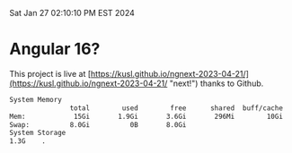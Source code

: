 Sat Jan 27 02:10:10 PM EST 2024

# Angular 16?


This project is live at [https://kusl.github.io/ngnext-2023-04-21/](https://kusl.github.io/ngnext-2023-04-21/ "next!") thanks to Github.

```bash
System Memory
               total        used        free      shared  buff/cache   available
Mem:            15Gi       1.9Gi       3.6Gi       296Mi        10Gi        13Gi
Swap:          8.0Gi          0B       8.0Gi
System Storage
1.3G	.
